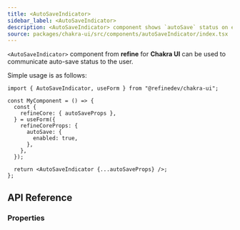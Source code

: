 ```yaml
---
title: <AutoSaveIndicator>
sidebar_label: <AutoSaveIndicator>
description: <AutoSaveIndicator> component shows `autoSave` status on edit actions.
source: packages/chakra-ui/src/components/autoSaveIndicator/index.tsx
---
```


`<AutoSaveIndicator>` component from **refine** for **Chakra UI** can be used to communicate auto-save status to the user.

Simple usage is as follows:

```tsx
import { AutoSaveIndicator, useForm } from "@refinedev/chakra-ui";

const MyComponent = () => {
  const {
    refineCore: { autoSaveProps },
  } = useForm({
    refineCoreProps: {
      autoSave: {
        enabled: true,
      },
    },
  });

  return <AutoSaveIndicator {...autoSaveProps} />;
};
```

## API Reference

### Properties

<PropsTable module="@refinedev/chakra-ui/AutoSaveIndicator" />
